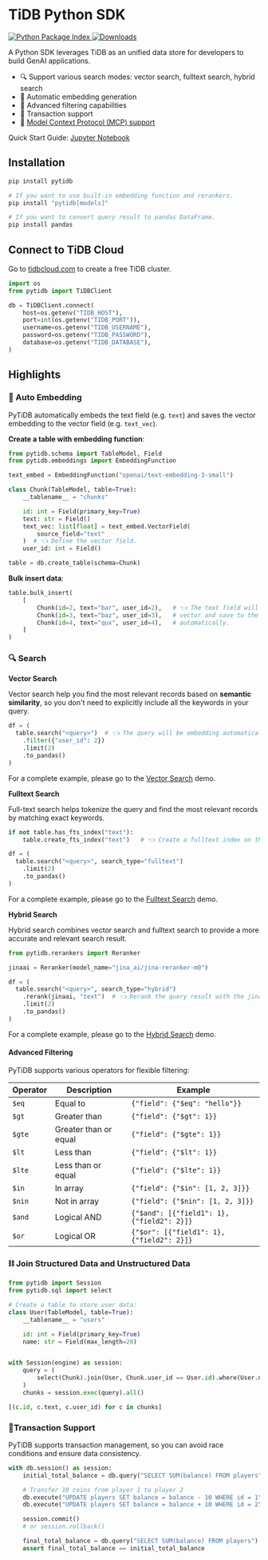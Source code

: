 # TiDB Python SDK

<p>
  <a href="https://pypi.org/project/pytidb">
    <img src="https://img.shields.io/pypi/v/pytidb.svg" alt="Python Package Index"/>
  </a>
  <a href="https://pypistats.org/packages/pytidb">
    <img src="https://img.shields.io/pypi/dm/pytidb.svg" alt="Downloads"/>
  </a>
</p>

A Python SDK leverages TiDB as an unified data store for developers to build GenAI applications.

- 🔍 Support various search modes: vector search, fulltext search, hybrid search
- 🔄 Automatic embedding generation
- 🎯 Advanced filtering capabilities
- 💱 Transaction support
- 🔌 [Model Context Protocol (MCP) support](https://github.com/pingcap/pytidb/blob/main/docs/mcp.md)

Quick Start Guide: [Jupyter Notebook](https://github.com/pingcap/pytidb/blob/main/docs/quickstart.ipynb)

## Installation

```bash
pip install pytidb

# If you want to use built-in embedding function and rerankers.
pip install "pytidb[models]"

# If you want to convert query result to pandas DataFrame.
pip install pandas
```

## Connect to TiDB Cloud

Go to [tidbcloud.com](https://tidbcloud.com/) to create a free TiDB cluster.

```python
import os
from pytidb import TiDBClient

db = TiDBClient.connect(
    host=os.getenv("TIDB_HOST"),
    port=int(os.getenv("TIDB_PORT")),
    username=os.getenv("TIDB_USERNAME"),
    password=os.getenv("TIDB_PASSWORD"),
    database=os.getenv("TIDB_DATABASE"),
)
```

## Highlights

### 🤖 Auto Embedding

PyTiDB automatically embeds the text field (e.g. `text`) and saves the vector embedding to the vector field (e.g. `text_vec`).

**Create a table with embedding function**:

```python
from pytidb.schema import TableModel, Field
from pytidb.embeddings import EmbeddingFunction

text_embed = EmbeddingFunction("openai/text-embedding-3-small")

class Chunk(TableModel, table=True):
    __tablename__ = "chunks"

    id: int = Field(primary_key=True)
    text: str = Field()
    text_vec: list[float] = text_embed.VectorField(
        source_field="text"
    )  # 👈 Define the vector field.
    user_id: int = Field()

table = db.create_table(schema=Chunk)
```

**Bulk insert data**:

```python
table.bulk_insert(
    [
        Chunk(id=2, text="bar", user_id=2),   # 👈 The text field will be embedded to a 
        Chunk(id=3, text="baz", user_id=3),   # vector and save to the text_vec field
        Chunk(id=4, text="qux", user_id=4),   # automatically.
    ]
)
```

### 🔍 Search

**Vector Search**

Vector search help you find the most relevant records based on **semantic similarity**, so you don't need to explicitly include all the keywords in your query.

```python
df = (
  table.search("<query>")  # 👈 The query will be embedding automatically.
    .filter({"user_id": 2})
    .limit(2)
    .to_pandas()
)
```

For a complete example, please go to the [Vector Search](https://github.com/pingcap/pytidb/blob/main/examples/vector_search) demo.

**Fulltext Search**

Full-text search helps tokenize the query and find the most relevant records by matching exact keywords.

```python
if not table.has_fts_index("text"):
    table.create_fts_index("text")   # 👈 Create a fulltext index on the text column.

df = (
  table.search("<query>", search_type="fulltext")
    .limit(2)
    .to_pandas()
)
```

For a complete example, please go to the [Fulltext Search](https://github.com/pingcap/pytidb/blob/main/examples/fulltext_search) demo.

**Hybrid Search**

Hybrid search combines vector search and fulltext search to provide a more accurate and relevant search result.

```python
from pytidb.rerankers import Reranker

jinaai = Reranker(model_name="jina_ai/jina-reranker-m0")

df = (
  table.search("<query>", search_type="hybrid")
    .rerank(jinaai, "text")  # 👈 Rerank the query result with the jinaai model.
    .limit(2)
    .to_pandas()
)
```

For a complete example, please go to the [Hybrid Search](https://github.com/pingcap/pytidb/blob/main/examples/hybrid_search) demo.

#### Advanced Filtering

PyTiDB supports various operators for flexible filtering:

| Operator | Description           | Example                                    |
| -------- | --------------------- | ------------------------------------------ |
| `$eq`    | Equal to              | `{"field": {"$eq": "hello"}}`              |
| `$gt`    | Greater than          | `{"field": {"$gt": 1}}`                    |
| `$gte`   | Greater than or equal | `{"field": {"$gte": 1}}`                   |
| `$lt`    | Less than             | `{"field": {"$lt": 1}}`                    |
| `$lte`   | Less than or equal    | `{"field": {"$lte": 1}}`                   |
| `$in`    | In array              | `{"field": {"$in": [1, 2, 3]}}`            |
| `$nin`   | Not in array          | `{"field": {"$nin": [1, 2, 3]}}`           |
| `$and`   | Logical AND           | `{"$and": [{"field1": 1}, {"field2": 2}]}` |
| `$or`    | Logical OR            | `{"$or": [{"field1": 1}, {"field2": 2}]}`  |


### ⛓ Join Structured Data and Unstructured Data

```python
from pytidb import Session
from pytidb.sql import select

# Create a table to store user data:
class User(TableModel, table=True):
    __tablename__ = "users"

    id: int = Field(primary_key=True)
    name: str = Field(max_length=20)


with Session(engine) as session:
    query = (
        select(Chunk).join(User, Chunk.user_id == User.id).where(User.name == "Alice")
    )
    chunks = session.exec(query).all()

[(c.id, c.text, c.user_id) for c in chunks]
```

### 💱Transaction Support

PyTiDB supports transaction management, so you can avoid race conditions and ensure data consistency.

```python
with db.session() as session:
    initial_total_balance = db.query("SELECT SUM(balance) FROM players").scalar()

    # Transfer 10 coins from player 1 to player 2
    db.execute("UPDATE players SET balance = balance - 10 WHERE id = 1")
    db.execute("UPDATE players SET balance = balance + 10 WHERE id = 2")

    session.commit()
    # or session.rollback()

    final_total_balance = db.query("SELECT SUM(balance) FROM players").scalar()
    assert final_total_balance == initial_total_balance
```
